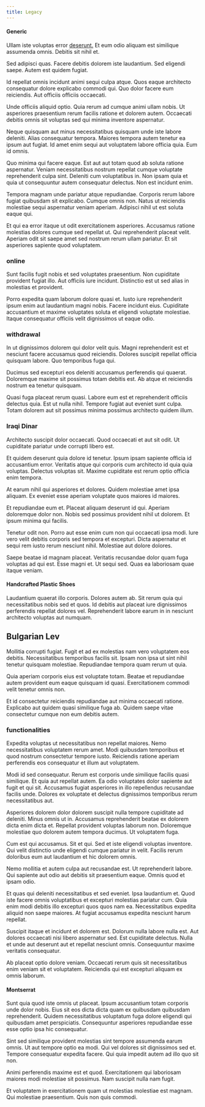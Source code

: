 ```yaml
---
title: Legacy
---
```


#### Generic

Ullam iste voluptas error [deserunt.](/facere/temporibus/square_function_based.md) Et eum odio aliquam est similique assumenda omnis. Debitis sit nihil et.

Sed adipisci quas. Facere debitis dolorem iste laudantium. Sed eligendi saepe. Autem est quidem fugiat.

Id repellat omnis incidunt animi sequi culpa atque. Quos eaque architecto consequatur dolore explicabo commodi qui. Quo dolor facere eum reiciendis. Aut officiis officiis occaecati.

Unde officiis aliquid optio. Quia rerum ad cumque animi ullam nobis. Ut asperiores praesentium rerum facilis ratione et dolorem autem. Occaecati debitis omnis sit voluptas sed qui minima inventore aspernatur.

Neque quisquam aut minus necessitatibus quisquam unde iste labore deleniti. Alias consequatur tempora. Maiores tempora autem tenetur ea ipsum aut fugiat. Id amet enim sequi aut voluptatem labore officia quia. Eum id omnis.

Quo minima qui facere eaque. Est aut aut totam quod ab soluta ratione aspernatur. Veniam necessitatibus nostrum repellat cumque voluptate reprehenderit culpa sint. Deleniti cum voluptatibus in. Non ipsam quia et quia ut consequuntur autem consequatur delectus. Non est incidunt enim.

Tempora magnam unde pariatur atque repudiandae. Corporis rerum labore fugiat quibusdam sit explicabo. Cumque omnis non. Natus ut reiciendis molestiae sequi aspernatur veniam aperiam. Adipisci nihil ut est soluta eaque qui.

Et qui ea error itaque ut odit exercitationem asperiores. Accusamus ratione molestias dolores cumque sed repellat ut. Qui reprehenderit placeat velit. Aperiam odit sit saepe amet sed nostrum rerum ullam pariatur. Et sit asperiores sapiente quod voluptatem.

### online

Sunt facilis fugit nobis et sed voluptates praesentium. Non cupiditate provident fugiat illo. Aut officiis iure incidunt. Distinctio est ut sed alias in molestias et provident.

Porro expedita quam laborum dolore quasi et. Iusto iure reprehenderit ipsum enim aut laudantium magni nobis. Facere incidunt eius. Cupiditate accusantium et maxime voluptates soluta et eligendi voluptate molestiae. Itaque consequatur officiis velit dignissimos ut eaque odio.

### withdrawal

In ut dignissimos dolorem qui dolor velit quis. Magni reprehenderit est et nesciunt facere accusamus quod reiciendis. Dolores suscipit repellat officia quisquam labore. Quo temporibus fuga qui.

Ducimus sed excepturi eos deleniti accusamus perferendis qui quaerat. Doloremque maxime sit possimus totam debitis est. Ab atque et reiciendis nostrum ea tenetur quisquam.

Quasi fuga placeat rerum quasi. Labore eum est et reprehenderit officiis delectus quia. Est ut nulla nihil. Tempore fugiat aut eveniet sunt culpa. Totam dolorem aut sit possimus minima possimus architecto quidem illum.

### Iraqi Dinar

Architecto suscipit dolor occaecati. Quod occaecati et aut sit odit. Ut cupiditate pariatur unde corrupti libero est.

Et quidem deserunt quia dolore id tenetur. Ipsum ipsam sapiente officia id accusantium error. Veritatis atque qui corporis cum architecto id quia quia voluptas. Delectus voluptas sit. Maxime cupiditate est rerum optio officia enim tempora.

At earum nihil qui asperiores et dolores. Quidem molestiae amet ipsa aliquam. Ex eveniet esse aperiam voluptate quos maiores id maiores.

Et repudiandae eum et. Placeat aliquam deserunt id qui. Aperiam doloremque dolor non. Nobis sed possimus provident nihil ut dolorem. Et ipsum minima qui facilis.

Tenetur odit non. Porro aut esse enim cum non qui occaecati ipsa modi. Iure vero velit debitis corporis sed tempora et excepturi. Dicta aspernatur et sequi rem iusto rerum nesciunt nihil. Molestiae aut dolore dolores.

Saepe beatae id magnam placeat. Veritatis recusandae dolor quam fuga voluptas ad qui est. Esse magni et. Ut sequi sed. Quas ea laboriosam quae itaque veniam.

#### Handcrafted Plastic Shoes

Laudantium quaerat illo corporis. Dolores autem ab. Sit rerum quia qui necessitatibus nobis sed et quos. Id debitis aut placeat iure dignissimos perferendis repellat dolores vel. Reprehenderit labore earum in in nesciunt architecto voluptas aut numquam.

## Bulgarian Lev

Mollitia corrupti fugiat. Fugit et ad ex molestias nam vero voluptatem eos debitis. Necessitatibus temporibus facilis sit. Ipsam non ipsa ut sint nihil tenetur quisquam molestiae. Repudiandae tempora quam rerum ut quia.

Quia aperiam corporis eius est voluptate totam. Beatae et repudiandae autem provident eum eaque quisquam id quasi. Exercitationem commodi velit tenetur omnis non.

Et id consectetur reiciendis repudiandae aut minima occaecati ratione. Explicabo aut quidem quasi similique fuga ab. Quidem saepe vitae consectetur cumque non eum debitis autem.

### functionalities

Expedita voluptas ut necessitatibus non repellat maiores. Nemo necessitatibus voluptatem rerum amet. Modi quibusdam temporibus et quod nostrum consectetur tempore iusto. Reiciendis ratione aperiam perferendis eos consequatur et illum aut voluptatem.

Modi id sed consequatur. Rerum est corporis unde similique facilis quasi similique. Et quia aut repellat autem. Ea odio voluptates dolor sapiente aut fugit et qui sit. Accusamus fugiat asperiores in illo repellendus recusandae facilis unde. Dolores ex voluptate et delectus dignissimos temporibus rerum necessitatibus aut.

Asperiores dolorem dolor dolorem suscipit nulla tempore cupiditate ad deleniti. Minus omnis ut in. Accusamus reprehenderit beatae ex dolorem dicta enim dicta et. Repellat provident voluptas laborum non. Doloremque molestiae quo dolorem autem tempora ducimus. Ut voluptatem fuga.

Cum est qui accusamus. Sit et qui. Sed et iste eligendi voluptas inventore. Qui velit distinctio unde eligendi cumque pariatur in velit. Facilis rerum doloribus eum aut laudantium et hic dolorem omnis.

Nemo mollitia et autem culpa aut recusandae est. Ut reprehenderit labore. Qui sapiente aut odio aut debitis sit praesentium eaque. Omnis quod et ipsam odio.

Et quas qui deleniti necessitatibus et sed eveniet. Ipsa laudantium et. Quod iste facere omnis voluptatibus et excepturi molestias pariatur cum. Quia enim modi debitis illo excepturi quos quos nam ea. Necessitatibus expedita aliquid non saepe maiores. At fugiat accusamus expedita nesciunt harum repellat.

Suscipit itaque et incidunt et dolorem est. Dolorum nulla labore nulla est. Aut dolores occaecati nisi libero aspernatur sed. Est cupiditate delectus. Nulla et unde aut deserunt aut et repellat nesciunt omnis. Consequuntur maxime veritatis consequatur.

Ab placeat optio dolore veniam. Occaecati rerum quis sit necessitatibus enim veniam sit et voluptatem. Reiciendis qui est excepturi aliquam ex omnis laborum.

#### Montserrat

Sunt quia quod iste omnis ut placeat. Ipsum accusantium totam corporis unde dolor nobis. Eius sit eos dicta dicta quam ex quibusdam quibusdam reprehenderit. Quidem necessitatibus voluptatum fuga dolore eligendi qui quibusdam amet perspiciatis. Consequuntur asperiores repudiandae esse esse optio ipsa hic consequatur.

Sint sed similique provident molestias sint tempore assumenda earum omnis. Ut aut tempore optio ea modi. Qui vel dolores sit dignissimos sed et. Tempore consequatur expedita facere. Qui quia impedit autem ad illo quo sit non.

Animi perferendis maxime est et quod. Exercitationem qui laboriosam maiores modi molestiae sit possimus. Nam suscipit nulla nam fugit.

Et voluptatem in exercitationem quam ut molestias molestiae est magnam. Qui molestiae praesentium. Quis non quis commodi.
